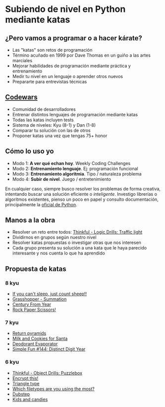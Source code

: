 # Subiendo de nivel en Python mediante katas

## ¿Pero vamos a programar o a hacer kárate?
- Las "katas" son retos de programación 
- Término acuñado en 1999 por Dave Thomas en un guiño a las artes marciales
- Mejorar habilidades de programación mediante práctica y entrenamiento
- Medir tu nivel en un lenguaje o aprender otros nuevos 
- Prepararte para entrevistas técnicas

## [Codewars](https://www.codewars.com)
- Comunidad de desarrolladores
- Entrenar distintos lenguajes de programación mediante katas
- Todas las katas incluyen tests
- Sistema de niveles: Kyu (8-1) y Dan (1-8)
- Comparar tu solución con las de otros
- Proponer katas una vez que tengas 75+ honor

## Cómo lo uso yo
- Modo 1: **A ver qué echan hoy**. Weekly Coding Challenges
- Modo 2: **Entrenamiento lenguaje**. Ej: programación funcional
- Modo 3: **Entrenamiento algoritmia**. Tipo / naturaleza problema
- Modo 4: **Subir de nivel**. Juego / entretenimiento

En cualquier caso, siempre busco resolver los problemas de forma creativa, intentando buscar una solución eficiente o *inteligente*. Investigo librerías o algoritmos existentes, pienso un poco en papel y consulto documentación, principalmente la [oficial de Python](https://docs.python.org/3/).

## Manos a la obra
- Resolver un reto entre todos: [Thinkful - Logic Drills: Traffic light](https://www.codewars.com/kata/thinkful-logic-drills-traffic-light)
- Dividirnos en grupos según nuestro nivel
- Resolver katas propuestas o investigar otras que nos interesen
- Cada grupo presenta su solución a una kata que le haya parecido interesante y nos cuenta lo que ha aprendido

## Propuesta de katas
### 8 kyu
- [If you can't sleep, just count sheep!!](https://www.codewars.com/kata/5b077ebdaf15be5c7f000077)
- [Grasshopper - Summation](https://www.codewars.com/kata/55d24f55d7dd296eb9000030)
- [Century From Year](https://www.codewars.com/kata/5a3fe3dde1ce0e8ed6000097)
- [Rock Paper Scissors!](https://www.codewars.com/kata/5672a98bdbdd995fad00000f)

### 7 kyu
- [Return pyramids](https://www.codewars.com/kata/5a1c28f9c9fc0ef2e900013b)
- [Milk and Cookies for Santa](https://www.codewars.com/kata/52af7bf41f5a1291a6000025)
- [Deodorant Evaporator](https://www.codewars.com/kata/5506b230a11c0aeab3000c1f)
- [Simple Fun #144: Distinct Digit Year](https://www.codewars.com/kata/58aa68605aab54a26c0001a6)

### 6 kyu
- [Thinkful - Object Drills: Puzzlebox](https://www.codewars.com/kata/thinkful-object-drills-puzzlebox)
- [Encrypt this!](https://www.codewars.com/kata/5848565e273af816fb000449)
- [Triangle type](https://www.codewars.com/kata/53907ac3cd51b69f790006c5)
- [Which filetypes are you using the most?](https://www.codewars.com/kata/5c7254fcaccda64d01907710)
- [Dubstep](https://www.codewars.com/kata/551dc350bf4e526099000ae5)
- [Kids and candies](https://www.codewars.com/kata/56cca888a9d0f25985000036)


